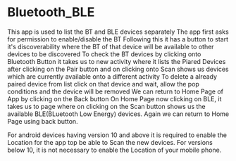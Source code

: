 # Bluetooth_BLE
This app is used to list the BT and BLE devices separately
The app first asks for permission to enable/disable the BT 
Following this it has a button to start it's discoverability where the BT of that device will be available to other devices to be discovered
To check the BT devices by clicking onto Bluetooth Button it takes us to new activity where it lists the Piared Devices after clicking on the Pair button and on clicking onto Scan shows us devices which are currently available onto a different activity
To delete a already paired device from list click on that device and wait, allow the pop conditions and the device will be removed
We can return to Home Page of App by clicking on the Back button
On Home Page now clicking on BLE, it takes us to page where on clicking on the Scan button shows us the available BLE(BLuetooth Low Energy) devices.
Again we can return to Home Page using back button.

For android devices having version 10 and above it is required to enable the Location for the app top be able to Scan the new devices.
For versions below 10, it is not necessary to enable the Location of your mobile phone.
